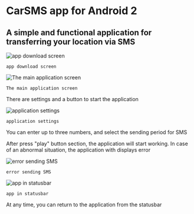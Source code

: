 # CarSMS app for Android 2
##  A simple and functional application for transferring your location via SMS

![app download screen ](https://sun9-7.userapi.com/c840721/v840721990/81f84/slzbe7_6yco.jpg)

`app download screen`


![The main application screen](https://sun9-2.userapi.com/c840721/v840721990/81f8d/D037be_RCtw.jpg)

`The main application screen`

There are settings and a button to start the application



![application settings](https://sun9-3.userapi.com/c840721/v840721990/81fa8/nO359T7B6YA.jpg)

`application settings`

You can enter up to three numbers, and select the sending period for SMS

After press "play" button section, the application will start working. In case of an abnormal situation, the application with displays error


![error sending SMS](https://sun9-8.userapi.com/c840721/v840721990/81fba/YAgo-Uu7vao.jpg)

`error sending SMS`



![app in statusbar](https://sun9-7.userapi.com/c840721/v840721990/81f9f/r8w5pOZ4bpA.jpg)

`app in statusbar`

At any time, you can return to the application from the statusbar 


